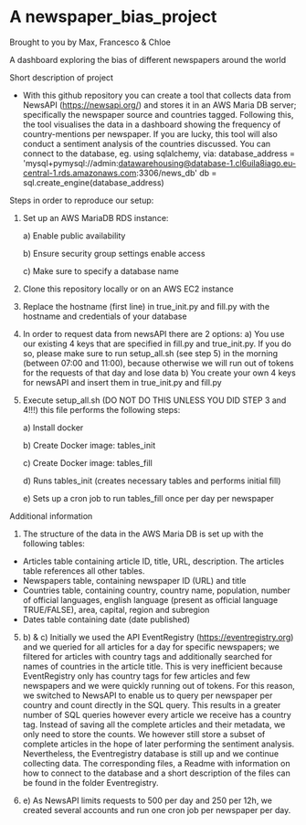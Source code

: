 # A newspaper_bias_project
Brought to you by Max, Francesco & Chloe

A dashboard exploring the bias of different newspapers around the world 

Short description of project

 - With this github repository you can create a tool that collects data from NewsAPI (https://newsapi.org/) and stores it in an AWS Maria DB server; specifically the newspaper source and countries tagged. Following this, the tool visualises the data in a dashboard showing the frequency of country-mentions per newspaper. If you are lucky, this tool will also conduct a sentiment analysis of the countries discussed. You can connect to the database, eg. using sqlalchemy, via: 
 database_address = 'mysql+pymysql://admin:datawarehousing@database-1.cl6uila8iago.eu-central-1.rds.amazonaws.com:3306/news_db'
 db = sql.create_engine(database_address)


Steps in order to reproduce our setup:

1) Set up an AWS MariaDB RDS instance:
     
     a) Enable public availability
     
     b) Ensure security group settings enable access
     
     c) Make sure to specify a database name

2) Clone this repository locally or on an AWS EC2 instance

3) Replace the hostname (first line) in true_init.py and fill.py with the hostname and credentials of your database

4) In order to request data from newsAPI there are 2 options:
     a) You use our existing 4 keys that are specified in fill.py and true_init.py. If you do so, please make sure to run 
     setup_all.sh (see step 5) in the morning (between 07:00 and 11:00), because otherwise we will run out of tokens for the requests of that day and lose data
     b) You create your own 4 keys for newsAPI and insert them in true_init.py and fill.py 

5) Execute setup_all.sh (DO NOT DO THIS UNLESS YOU DID STEP 3 and 4!!!)
    this file performs the following steps:
   
   a) Install docker
   
   b) Create Docker image: tables_init
     
   c) Create Docker image: tables_fill
   
   d) Runs tables_init (creates necessary tables and performs initial fill)
  
   e) Sets up a cron job to run tables_fill once per day per newspaper
 






Additional information

1) The structure of the data in the AWS Maria DB is set up with the following tables:
  - Articles table containing article ID, title, URL, description. The articles table references all other tables. 
  - Newspapers table, containing newspaper ID (URL) and title 
  - Countries table, containing country, country name, population, number of official languages, english language (present as official language TRUE/FALSE), area, capital, region and subregion
  - Dates table containing date (date published)

5) b) & c)  Initially we used the API EventRegistry (https://eventregistry.org) and we queried for all articles for a day for specific newspapers; we filtered for articles with country tags and additionally searched for names of countries in the article title. This is very inefficient because EventRegistry only has country tags for few articles and few newspapers and we were quickly running out of tokens. For this reason, we switched to NewsAPI to enable us to query per newspaper per country and count directly in the SQL query. This results in a greater number of SQL queries however every article we receive has a country tag. Instead of saving all the complete articles and their metadata, we only need to store the counts. We however still store a subset of complete articles in the hope of later performing the sentiment analysis. Nevertheless, the Eventregistry database is still up and we continue collecting data. The corresponding files, a Readme with information on how to connect to the database and a short description of the files can be found in the folder Eventregistry.

3)  e)  As NewsAPI limits requests to 500 per day and 250 per 12h, we created several accounts and run one cron job per newspaper per day.
